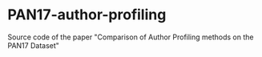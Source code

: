 # PAN17-author-profiling
Source code of the paper "Comparison of Author Profiling methods on the PAN17 Dataset"
